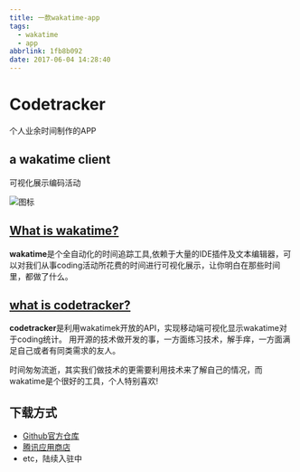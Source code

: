 ```yaml
---
title: 一款wakatime-app
tags:
  - wakatime
  - app
abbrlink: 1fb8b092
date: 2017-06-04 14:28:40
---
```

# Codetracker
个人业余时间制作的APP

## a wakatime client

可视化展示编码活动

![图标](https://github.com/alanhg/codetracker/blob/master/resources/ios/icon/icon-40%403x.png)

## [What is wakatime?](https://wakatime.com/about)

**wakatime**是个全自动化的时间追踪工具,依赖于大量的IDE插件及文本编辑器，可以对我们从事coding活动所花费的时间进行可视化展示，让你明白在那些时间里，都做了什么。

## [what is codetracker?](http://1991421.cn)

**codetracker**是利用wakatimek开放的API，实现移动端可视化显示wakatime对于coding统计。
用开源的技术做开发的事，一方面练习技术，解手痒，一方面满足自己或者有同类需求的友人。

时间匆匆流逝，其实我们做技术的更需要利用技术来了解自己的情况，而wakatime是个很好的工具，个人特别喜欢!

## 下载方式
+ [Github官方仓库](https://github.com/alanhg/codetracker)
+ [腾讯应用商店](http://android.myapp.com/myapp/detail.htm?apkName=cn.he.codetracker)
+ etc，陆续入驻中